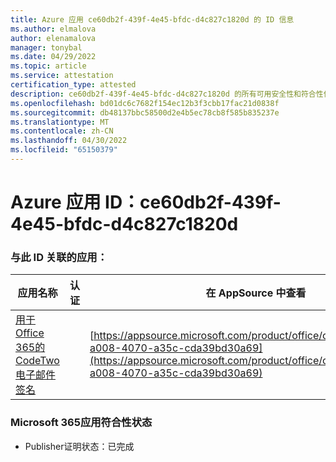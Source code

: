 ```yaml
---
title: Azure 应用 ce60db2f-439f-4e45-bfdc-d4c827c1820d 的 ID 信息
ms.author: elmalova
author: elenamalova
manager: tonybal
ms.date: 04/29/2022
ms.topic: article
ms.service: attestation
certification_type: attested
description: ce60db2f-439f-4e45-bfdc-d4c827c1820d 的所有可用安全性和符合性信息。
ms.openlocfilehash: bd01dc6c7682f154ec12b3f3cbb17fac21d0838f
ms.sourcegitcommit: db48137bbc58500d2e4b5ec78cb8f585b835237e
ms.translationtype: MT
ms.contentlocale: zh-CN
ms.lasthandoff: 04/30/2022
ms.locfileid: "65150379"
---
```

# <a name="azure-app-id-ce60db2f-439f-4e45-bfdc-d4c827c1820d"></a>Azure 应用 ID：ce60db2f-439f-4e45-bfdc-d4c827c1820d


### <a name="apps-associated-with-this-id"></a>与此 ID 关联的应用：
| **应用名称** | **认证** | **在 AppSource 中查看** |
|--------------|---------------|-----------------------|
| [用于Office 365的 CodeTwo 电子邮件签名](../forward/codetwo.3d2daeb9-a008-4070-a35c-cda39bd30a69.md) |  | [https://appsource.microsoft.com/product/office/codetwo.3d2daeb9-a008-4070-a35c-cda39bd30a69](https://appsource.microsoft.com/product/office/codetwo.3d2daeb9-a008-4070-a35c-cda39bd30a69) |

### <a name="microsoft-365-app-compliance-status"></a>Microsoft 365应用符合性状态
- Publisher证明状态：已完成
